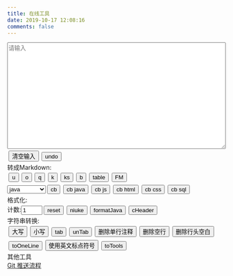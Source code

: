 ```yaml
---
title: 在线工具
date: 2019-10-17 12:08:16
comments: false
---
```

<div id="panel"><textarea rows="16" id="input" placeholder="请输入" contenteditable="true"></textarea><input type="button" value="清空输入" onclick="clearInput()" /><input type="button" value="undo" onclick="undo()" /><br><span>转成Markdown:</span><br><input type="button" value="u" onclick="mdU()" /><input type="button" value="o" onclick="mdO()" /><input type="button" value="q" onclick="mdQ()" /><input type="button" value="k" onclick="mdCodeInLine()" /><input type="button" value="ks" onclick="mdCodeInLines()" /><input type="button" value="b" onclick="mdB()" /><input type="button" value="table" onclick="mdtableCopy()" /><input type="button" value="FM" onclick="frontMatter()" /><br><select id="Option" name="Option"><option value=''>不设置语言</option><option value="java" selected>java</option><option value="javascript">javascript</option><option value="html">html</option><option value="sql">sql</option><option value="css">css</option></select><input type="button" value="cb" onclick="mdCbOption()" /><input type="button" value="cb java" onclick="mdCb('java')" /><input type="button" value="cb js" onclick="mdCb('javascript')" /><input type="button" value="cb html" onclick="mdCb('html')" /><input type="button" value="cb css" onclick="mdCb('css')" /><input type="button" value="cb sql" onclick="mdCb('sql')" /><br><span>格式化:</span><br><span>计数:</span><input type="text" name="count" id="count" value="1" size="3" /><input type="button" id="Reset" value="reset" onclick="document.getElementById('count').value='1'" /><input type="button" value="niuke" onclick="niuke()" /><input type="button" value="formatJava" onclick="formatJava()" /><input type="button" value="cHeader" onclick="cHeader()" /><br><span>字符串转换:</span><br><input type="button" value="大写" onclick="upperCase()" /><input type="button" value="小写" onclick="lowerCase()" /><input type="button" value="tab" onclick="tab()" /><input type="button" value="unTab" onclick="unTab()" /><input type="button" value="删除单行注释" onclick="deleteSingleLineComment()" /><input type="button" value="删除空行" onclick="deleteBlankLine()" /><input type="button" value="删除行头空白" onclick="deleteStartSpace()" /><input type="button" value="toOneLine" onclick="toOneLine()" /><input type="button" value="使用英文标点符号" onclick="toEnPunctuation()" /><input type="button" value="toTools" onclick="toTools()" /><br><span>其他工具</span><br><a href='/blog/html/6a91baf/'>Git 推送流程</a></div>
<style type="text/css">
    input[type="button"] {
        margin: 0.25em;
    }
    textarea {
        width: 100%;
        margin-right: auto;
    }
    header.post-header div.post-meta {
        margin-bottom: 0.875em;
    }
    div.posts-expand div.post-block {
        padding-top: 0em;
    }
</style>
<script>
    var input = document.getElementById("input");
    var inputBackup;
    var timeOut;
    var depth = 0;
    function checkInput() {
        return !(input.value === null || input.value === "");
    }
    function backupInput() {
        inputBackup = input.value;
    }
    function undo() {
        input.value = inputBackup;
        if (timeOut != null) {
            window.clearTimeout(timeOut);
        }
        input.select();
        document.execCommand("Copy");
        input.blur();
    }
    function clearInput() {
        input.value = "";
    }
    function copy() {
        if (timeOut != null) {
            window.clearTimeout(timeOut);
        }
        input.select();
        document.execCommand("Copy");
        input.placeholder = "运行结果已经复制到剪贴板中!";
        input.blur();
        timeOut = window.setTimeout(clearInput, 10000);
    }
    function result(text) {
        backupInput();
        input.value = text;
        copy();
    }
    function upperCase() {
        if (checkInput()) {
            result(input.value.toUpperCase());
        } else {
            input.placeholder = "请先输入!";
        }
    }
    function lowerCase() {
        if (checkInput()) {
            result(input.value.toLowerCase());
        } else {
            input.placeholder = "请先输入!";
        }
    }
    function deleteSingleLineComment(text) {
        if (typeof (text) == "undefined") {
            result(deleteSingleLineComment(input.value));
        }
        else {
            text = text.replace(/^[ ]*<!--.+-->/mg, "");
            return text.replace(/^[ ]*\/\/.*\n/mg, "");
        }
    }
    function deleteBlankLine(text) {
        if (typeof (text) == "undefined") {
            text = input.value;
            result(text.replace(/^[ ]*\n/mg, ""));
        }
        else {
            return text.replace(/^[ ]*\n/mg, "");
        }
    }
    function tab() {
        result(input.value.replace(/^/mg, "    "));
    }
    function unTab(text) {
        if (typeof (text) == "undefined") {
            result(unTab(input.value));
        }
        else {
            return text.replace(/^    /mg, "");
        }
    }
    function deleteStartSpace() {
        result(input.value.replace(/^[ ]+/mg, ""));
    }
    function toOneLine(text) {
        if (typeof (text) == "undefined") {
            result(toOneLine(input.value));
        }
        else {
            text = text.replace(/^[ ]+/mg, "");
            text = text.replace(/\n/mg, "");
            return text;
        }
    }
    function toEnPunctuation(text) {
        if (typeof (text) == "undefined") {
            result(toEnPunctuation(input.value));
        }
        else {
            text = text.replace(/“/g, '"');
            text = text.replace(/”/g, '"');
            text = text.replace(/‘/g, "'");
            text = text.replace(/’/g, "'");
            text = text.replace(/，/g, ",");
            text = text.replace(/！/g, "!");
            text = text.replace(/：/g, ":");
            text = text.replace(/；/g, ";");
            text = text.replace(/（/g, "(");
            text = text.replace(/）/g, ")");
            return text;
        }
    }
    function miniDiv(text) {
        var miniText = text.match(/([ ]*<div id="panel">\n(?:.*\n)+?[ ]*<\/div>)/m)[0];
        console.log(miniText);
        miniText = toOneLine(miniText);
        text = text.replace(/([ ]*<div id="panel">\n(?:.*\n)+?[ ]*<\/div>)/m, "");
        return miniText + text;
    }
    function toTools() {
        var text = input.value;
        text = deleteSingleLineComment(text);
        text = deleteBlankLine(text)
        text = text.replace(/(?:.*\n)+<body>\n/m, "");
        text = text.replace(/<\/body>\n(?:.*\n?)*/m, "");
        text = miniDiv(text);
        text = unTab(text);
        result(text)
    }
    function mdU() {
        var text = input.value;
        text = deleteBlankLine(text);
        var ErrorStartCharacterRegex = /^[^a-zA-Z0-9\u4e00-\u9fa5][ ]+/mg;
        text = text.replace(ErrorStartCharacterRegex, "");
        text = text.replace(/^/mg, "- ");
        text = text + "\n";
        result(text);
    }
    function mdO() {
        var text = input.value;
        text = deleteBlankLine(text);
        var ErrorStartCharacterRegex = /^[^a-zA-Z0-9\u4e00-\u9fa5][ ]+/mg;
        text = text.replace(ErrorStartCharacterRegex, "");
        var lines = text.split(/\n/mg);
        var outText = "";
        lines.forEach(function (item, index) {
            outText += (index + 1) + ". " + item + "\n";
        })
        outText = outText + "\n";
        result(outText);
    }
    function mdQ() {
        var text = input.value;
        text = deleteBlankLine(text);
        var ErrorStartCharacterRegex = /^[^a-zA-Z0-9\u4e00-\u9fa5][ ]+/mg;
        text = text.replace(ErrorStartCharacterRegex, "")
        text = text.replace(/^/mg, "> ");
        text = text + "\n";
        result(text);
    }
    function mdCodeInLine() {
        result("`" + input.value + "`");
    }
    function mdCodeInLines(text) {
        if (typeof (text) == "undefined") {
            result(mdCodeInLines(input.value));
        } else {
            text = text.replace(/`?((?:-(?! ))?[a-zA-Z<][a-zA-Z0-9 ():\_.\/\[\]<>,+="]*[a-zA-Z0-9)>/.\*])`?/mg,
                "`$1`");
            return text;
        }
    }
    function mdB() {
        result("**" + input.value + "**");
    }
    function mdCb(Language) {
        result("```" + Language + "\n" + input.value + "\n```");
    }
    function mdCbOption() {
        mdCb(document.getElementById('Option').value);
    }
    function mdtableCopy() {
        var text = input.value;
        text = text.replace(/[ ]{2,}/mg, "|");
        text = text.replace(/^/mg, "|");
        text = text.replace(/$/mg, "|");
        var strs = text.split("\n");
        text = '';
        strs.forEach(function (item, index) {
            console.log(index)
            if (index == 1) {
                text += item.replace(/[^|]+/mg, ":--") + "\n";
            }
            text += item + "\n";
        });
        result(text);
    }
    function frontMatter() {
        var text = input.value;
        text = text.replace(/\n/mg, "");
        var title = text.replace(/^.+source\/_posts.+\/(.+?).md$/, "$1");
        var dateStr = title.match(/(\d{4}年\d{1,2}月\d{1,2})日/)[1];
        dateStr = dateStr.replace(/([年月])/g, "-");
        var now = new Date();
        dateStr += " " + now.getHours() + ":" + now.getMinutes() + ":" + now.getSeconds();
        console.log(dateStr);
        var categories = text.replace(/^.+source\/_posts(.+)\/.+?.md$/, "$1");
        categories = categories.replace(/\//g, "\n  - ");
        var fm = "---\n" + "title: " + title + "\n" + "categories: " + categories + "\n" + "date: " + dateStr +
            "\n---\n";
        result(fm);
    }
    function niuke() {
        var count = document.getElementById("count");
        var text = input.value;
        text = deleteBlankLine(text);
        text = toEnPunctuation(text);
        text = mdCodeInLines(text);
        text = text.replace(/([A-Z])\n(.+)/mg, "- $1 $2");
        text = text.replace(/(^正确答案: [A-Za-z]+$)/mg,
            "\n## 解析\n<details><summary>显示答案/隐藏答案</summary>$1</details>\n\n");
        text = "\n# 题目" + count.value + "\n" + text;
        result(text);
        count.value = Number(count.value) + 1;
    }
    function convertSingleLineComments(text) {
        return text.replace(/(?:[ ]*)(\/\/.+)/mg, "$1__newLine__");
    }
    function restoreSingleLineComment(text) {
        var tempText = '';
        var regex = /([ ]*)(?:(\/\/.+?)__newLine__)+(.*)/mg;
        var flag;
        if ((flag = regex.test(text))) {
            var singleLineComments = text.match(regex);
            var tabs = '';
            var start = 0;
            var end = 0;
            for (var i = 0; i < singleLineComments.length; i++) {
                var recovery = '';
                start = text.indexOf(singleLineComments[i]);
                tempText += text.substring(end, start);
                end = start + singleLineComments[i].length;
                var singleLineCommentArr = singleLineComments[i].split("__newLine__");
                for (var j = 0; j < singleLineCommentArr.length; j++) {
                    if (j == 0) {
                        tabs = singleLineCommentArr[j].substring(0, singleLineCommentArr[j].indexOf("//"));
                        recovery += singleLineCommentArr[j] + "\n";
                    } else {
                        recovery += tabs + singleLineCommentArr[j] + "\n";
                    }
                }
                tempText += recovery;
            }
        }
        tempText += text.substring(end);
        return tempText;
    }
    function restoreFor(text) {
        return text.replace(/for[ ]*\((.*?);\n?[ ]*(.*?);\n?[ ]*(.+)\)/mg, "for($1;$2;$3)");
    }
    function formatJava(inputValue) {
        if (typeof (inputValue) == "undefined") {
            var text = input.value;
            text = toEnPunctuation(text);
            text = convertSingleLineComments(text);
            text = toOneLine(text);
            text = formatJava(text);
            text = restoreSingleLineComment(text);
            text = deleteBlankLine(text);
            text = restoreFor(text);
            console.log(text);
            result(text);
        }
        else {
            var lineTemp = '';
            var value = '';
            for (var i = 0; i < inputValue.length; i++) {
                value = inputValue[i];
                if (value == "{") {
                    depth++;
                    lineTemp
                        += "{" + "\n" + depthTab(depth);
                } else if (value == "}") {
                    depth--;
                    lineTemp += "\n" + depthTab(depth) +
                        "}" + "\n" + depthTab(depth);
                    if (depth == 0) {
                        lineTemp += "\n";
                    }
                } else if (value == ";") {
                    lineTemp
                        += ";" + "\n" + depthTab(depth);
                } else {
                    lineTemp += value;
                }
            }
            return lineTemp;
        }
    }
    function depthTab(depth) {
        var tab = "    ";
        var depthTabs = '';
        for (var i = 0; i < depth; i++) {
            depthTabs += tab;
        }
        return depthTabs;
    }
    function cHeader() {
        if (checkInput()) {
            var legalFileName = /^[a-zA-Z_]\w*$/;
            if (legalFileName.test(input.value)) {
                var upperCase = input.value.toUpperCase();
                var text = "//" + input.value + ".h\n" + "#ifndef _" + upperCase + "_H_ //如果没有引入头文件" + input
                    .value + ".h\n" + "    #define _" + upperCase + "_H_ //那就引入头文件" + input.value + ".h\n" +
                    "#endif";
                result(text);
            } else {
                input.placeholder = "输入文件名格式错误,请以字母或下划线开头!";
            }
        } else {
            input.placeholder = "请先输入不带后缀的头文件名称";
        }
    }
</script>
